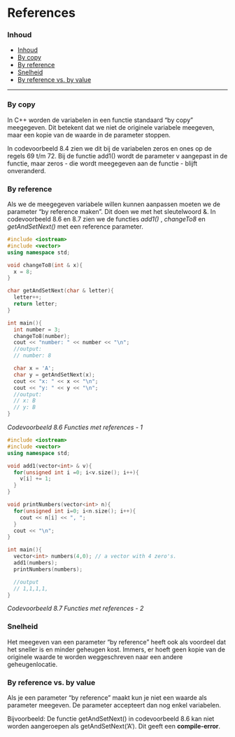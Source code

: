 # References <!-- omit in toc -->

### Inhoud[](toc-id)
- [Inhoud](#inhoud)
- [By copy](#by-copy)
- [By reference](#by-reference)
- [Snelheid](#snelheid)
- [By reference vs. by value](#by-reference-vs-by-value)

---

### By copy
In C++ worden de variabelen in een functie standaard “by copy” meegegeven. Dit
betekent dat we niet de originele variabele meegeven, maar een kopie van de waarde in de parameter stoppen. 

In codevoorbeeld 8.4 zien we dit bij de variabelen zeros en ones op de regels 69 t/m 72. Bij de functie add1() wordt de parameter v aangepast in
de functie, maar zeros - die wordt meegegeven aan de functie - blijft onveranderd.

### By reference
Als we de meegegeven variabele willen kunnen aanpassen moeten we de parameter
“by reference maken”. Dit doen we met het sleutelwoord &. 
In codevoorbeeld 8.6 en 8.7 zien we de functies *add1()* , *changeTo8* en *getAndSetNext()* met een reference parameter.

```c++
#include <iostream>
#include <vector>
using namespace std;

void changeTo8(int & x){
  x = 8;
}

char getAndSetNext(char & letter){
  letter++;
  return letter;
}

int main(){
  int number = 3;
  changeTo8(number);
  cout << "number: " << number << "\n";
  //output:
  // number: 8

  char x = 'A';
  char y = getAndSetNext(x);
  cout << "x: " << x << "\n";
  cout << "y: " << y << "\n";
  //output:
  // x: B
  // y: B
}
```
*Codevoorbeeld 8.6 Functies met references - 1*


```c++
#include <iostream>
#include <vector>
using namespace std;

void add1(vector<int> & v){
  for(unsigned int i =0; i<v.size(); i++){
    v[i] += 1;
  }
}

void printNumbers(vector<int> n){
  for(unsigned int i=0; i<n.size(); i++){
    cout << n[i] << ", ";
  }
  cout << "\n";
}

int main(){
  vector<int> numbers(4,0); // a vector with 4 zero's.
  add1(numbers);
  printNumbers(numbers);

  //output
  // 1,1,1,1,
}
```
*Codevoorbeeld 8.7 Functies met references - 2*

### Snelheid
Het meegeven van een parameter “by reference” heeft ook als voordeel dat het sneller
is en minder geheugen kost. Immers, er hoeft geen kopie van de originele waarde te
worden weggeschreven naar een andere geheugenlocatie.

### By reference vs. by value
Als je een parameter “by reference” maakt kun je niet een waarde als parameter meegeven. De parameter accepteert dan nog enkel variabelen. 

Bijvoorbeeld: De functie getAndSetNext() in codevoorbeeld 8.6 kan niet worden aangeroepen als getAndSetNext(’A’). Dit geeft een **compile-error**.